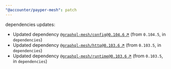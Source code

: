 ```yaml
---
"@accounter/payper-mesh": patch
---
```

dependencies updates:
  - Updated dependency [`@graphql-mesh/config@0.104.6` ↗︎](https://www.npmjs.com/package/@graphql-mesh/config/v/0.104.6) (from `0.104.5`, in `dependencies`)
  - Updated dependency [`@graphql-mesh/http@0.103.6` ↗︎](https://www.npmjs.com/package/@graphql-mesh/http/v/0.103.6) (from `0.103.5`, in `dependencies`)
  - Updated dependency [`@graphql-mesh/runtime@0.103.6` ↗︎](https://www.npmjs.com/package/@graphql-mesh/runtime/v/0.103.6) (from `0.103.5`, in `dependencies`)
